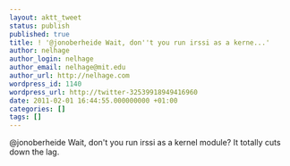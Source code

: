 ```yaml
---
layout: aktt_tweet
status: publish
published: true
title: ! '@jonoberheide Wait, don''t you run irssi as a kerne...'
author: nelhage
author_login: nelhage
author_email: nelhage@mit.edu
author_url: http://nelhage.com
wordpress_id: 1140
wordpress_url: http://twitter-32539918949416960
date: 2011-02-01 16:44:55.000000000 +01:00
categories: []
tags: []
---
```

@jonoberheide Wait, don't you run irssi as a kernel module? It totally cuts down the lag.
